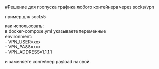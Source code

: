 #Решение для пропуска трафика любого контейнера через socks/vpn  

пример для socks5  

как использовать:  
в docker-compose.yml указываете переменные  
    environment:  
      - VPN_USER=xxx  
      - VPN_PASS=xxx  
      - VPN_ADDRESS=1.1.1.1  

и заменяете контейнер payload на свой.  



